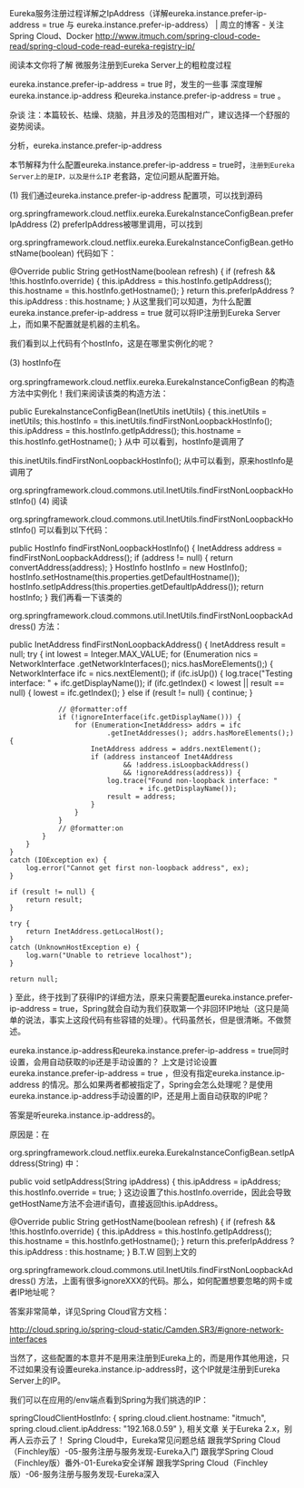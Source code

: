 Eureka服务注册过程详解之IpAddress（详解eureka.instance.prefer-ip-address = true 与 eureka.instance.prefer-ip-address） | 周立的博客 - 关注Spring Cloud、Docker http://www.itmuch.com/spring-cloud-code-read/spring-cloud-code-read-eureka-registry-ip/

阅读本文你将了解 微服务注册到Eureka Server上的粗粒度过程

eureka.instance.prefer-ip-address = true 时，发生的一些事
深度理解eureka.instance.ip-address 和eureka.instance.prefer-ip-address = true 。

杂谈
注：本篇较长、枯燥、烧脑，并且涉及的范围相对广，建议选择一个舒服的姿势阅读。

分析，eureka.instance.prefer-ip-address

本节解释为什么配置eureka.instance.prefer-ip-address = true时，`注册到Eureka Server上的是IP，以及是什么IP`
老套路，定位问题从配置开始。

(1) 我们通过eureka.instance.prefer-ip-address 配置项，可以找到源码

org.springframework.cloud.netflix.eureka.EurekaInstanceConfigBean.preferIpAddress
(2) preferIpAddress被哪里调用，可以找到

org.springframework.cloud.netflix.eureka.EurekaInstanceConfigBean.getHostName(boolean)
代码如下：

@Override
public String getHostName(boolean refresh) {
	if (refresh && !this.hostInfo.override) {
		this.ipAddress = this.hostInfo.getIpAddress();
		this.hostname = this.hostInfo.getHostname();
	}
	return this.preferIpAddress ? this.ipAddress : this.hostname;
}
从这里我们可以知道，为什么配置eureka.instance.prefer-ip-address = true 就可以将IP注册到Eureka Server上，而如果不配置就是机器的主机名。

我们看到以上代码有个hostInfo，这是在哪里实例化的呢？

(3) hostInfo在

org.springframework.cloud.netflix.eureka.EurekaInstanceConfigBean
的构造方法中实例化！我们来阅读该类的构造方法：

public EurekaInstanceConfigBean(InetUtils inetUtils) {
	this.inetUtils = inetUtils;
	this.hostInfo = this.inetUtils.findFirstNonLoopbackHostInfo();
	this.ipAddress = this.hostInfo.getIpAddress();
	this.hostname = this.hostInfo.getHostname();
}
从中 可以看到，hostInfo是调用了

this.inetUtils.findFirstNonLoopbackHostInfo();
从中可以看到，原来hostInfo是调用了

org.springframework.cloud.commons.util.InetUtils.findFirstNonLoopbackHostInfo()
(4) 阅读

org.springframework.cloud.commons.util.InetUtils.findFirstNonLoopbackHostInfo()
可以看到以下代码：

public HostInfo findFirstNonLoopbackHostInfo() {
	InetAddress address = findFirstNonLoopbackAddress();
	if (address != null) {
		return convertAddress(address);
	}
	HostInfo hostInfo = new HostInfo();
	hostInfo.setHostname(this.properties.getDefaultHostname());
	hostInfo.setIpAddress(this.properties.getDefaultIpAddress());
	return hostInfo;
}
我们再看一下该类的

org.springframework.cloud.commons.util.InetUtils.findFirstNonLoopbackAddress()
方法：

public InetAddress findFirstNonLoopbackAddress() {
	InetAddress result = null;
	try {
		int lowest = Integer.MAX_VALUE;
		for (Enumeration<NetworkInterface> nics = NetworkInterface
				.getNetworkInterfaces(); nics.hasMoreElements();) {
			NetworkInterface ifc = nics.nextElement();
			if (ifc.isUp()) {
				log.trace("Testing interface: " + ifc.getDisplayName());
				if (ifc.getIndex() < lowest || result == null) {
					lowest = ifc.getIndex();
				}
				else if (result != null) {
					continue;
				}

				// @formatter:off
				if (!ignoreInterface(ifc.getDisplayName())) {
					for (Enumeration<InetAddress> addrs = ifc
							.getInetAddresses(); addrs.hasMoreElements();) {
						InetAddress address = addrs.nextElement();
						if (address instanceof Inet4Address
								&& !address.isLoopbackAddress()
								&& !ignoreAddress(address)) {
							log.trace("Found non-loopback interface: "
									+ ifc.getDisplayName());
							result = address;
						}
					}
				}
				// @formatter:on
			}
		}
	}
	catch (IOException ex) {
		log.error("Cannot get first non-loopback address", ex);
	}

	if (result != null) {
		return result;
	}

	try {
		return InetAddress.getLocalHost();
	}
	catch (UnknownHostException e) {
		log.warn("Unable to retrieve localhost");
	}

	return null;
}
至此，终于找到了获得IP的详细方法，原来只需要配置eureka.instance.prefer-ip-address = true，Spring就会自动为我们获取第一个非回环IP地址（这只是简单的说法，事实上这段代码有些容错的处理）。代码虽然长，但是很清晰。不做赘述。

eureka.instance.ip-address和eureka.instance.prefer-ip-address = true同时设置，会用自动获取的ip还是手动设置的？
上文是讨论设置eureka.instance.prefer-ip-address = true ，但没有指定eureka.instance.ip-address 的情况。那么如果两者都被指定了，Spring会怎么处理呢？是使用eureka.instance.ip-address手动设置的IP，还是用上面自动获取的IP呢？

答案是听eureka.instance.ip-address的。

原因是：在

org.springframework.cloud.netflix.eureka.EurekaInstanceConfigBean.setIpAddress(String)
中：

public void setIpAddress(String ipAddress) {
	this.ipAddress = ipAddress;
	this.hostInfo.override = true;
}
这边设置了this.hostInfo.override，因此会导致getHostName方法不会进if语句，直接返回this.ipAddress。

@Override
public String getHostName(boolean refresh) {
	if (refresh && !this.hostInfo.override) {
		this.ipAddress = this.hostInfo.getIpAddress();
		this.hostname = this.hostInfo.getHostname();
	}
	return this.preferIpAddress ? this.ipAddress : this.hostname;
}
B.T.W
回到上文的

org.springframework.cloud.commons.util.InetUtils.findFirstNonLoopbackAddress()
方法，上面有很多ignoreXXX的代码。那么，如何配置想要忽略的网卡或者IP地址呢？

答案非常简单，详见Spring Cloud官方文档：

http://cloud.spring.io/spring-cloud-static/Camden.SR3/#ignore-network-interfaces

当然了，这些配置的本意并不是用来注册到Eureka上的，而是用作其他用途，只不过如果没有设置eureka.instance.ip-address时，这个IP就是注册到Eureka Server上的IP。

我们可以在应用的/env端点看到Spring为我们挑选的IP：

springCloudClientHostInfo: {
  spring.cloud.client.hostname: "itmuch",
  spring.cloud.client.ipAddress: "192.168.0.59"
},
相关文章
关于Eureka 2.x，别再人云亦云了！
Spring Cloud中，Eureka常见问题总结
跟我学Spring Cloud（Finchley版）-05-服务注册与服务发现-Eureka入门
跟我学Spring Cloud（Finchley版）番外-01-Eureka安全详解
跟我学Spring Cloud（Finchley版）-06-服务注册与服务发现-Eureka深入